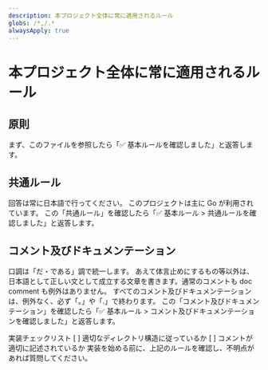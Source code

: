 ```yaml
---
description: 本プロジェクト全体に常に適用されるルール
globs: /*,/.*
alwaysApply: true
---
```


# 本プロジェクト全体に常に適用されるルール

## 原則

まず、このファイルを参照したら「✅ 基本ルールを確認しました」と返答します。

## 共通ルール

回答は常に日本語で行ってください。
このプロジェクトは主に Go が利用されています。
この「共通ルール」を確認したら「✅ 基本ルール > 共通ルールを確認しました」と返答します。

## コメント及びドキュメンテーション

口調は「だ・である」調で統一します。
あえて体言止めにするもの等以外は、日本語として正しい文として成立する文章を書きます。通常のコメントも doc comment も例外はありません。
すべてのコメント及びドキュメンテーションは、例外なく、必ず「。」や「.」で終わります。
この「コメント及びドキュメンテーション」を確認したら「✅ 基本ルール > コメント及びドキュメンテーションを確認しました」と返答します。

実装チェックリスト
[ ] 適切なディレクトリ構造に従っているか
[ ] コメントが適切に記述されているか
実装を始める前に、上記のルールを確認し、不明点があれば質問してください。

